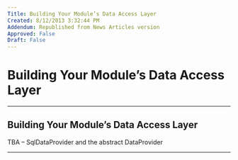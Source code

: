 ```yaml
---
Title: Building Your Module’s Data Access Layer
Created: 8/12/2013 3:32:44 PM
Addendum: Republished from News Articles version
Approved: False
Draft: False
---
```

# Building Your Module’s Data Access Layer

---

## Building Your Module’s Data Access Layer


TBA – SqlDataProvider and the abstract DataProvider



---

